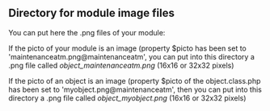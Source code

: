 
Directory for module image files
--------------------------------

You can put here the .png files of your module:


If the picto of your module is an image (property $picto has been set to 'maintenanceatm.png@maintenanceatm', you can put into this
directory a .png file called *object_maintenanceatm.png* (16x16 or 32x32 pixels)


If the picto of an object is an image (property $picto of the object.class.php has been set to 'myobject.png@maintenanceatm', then you can put into this
directory a .png file called *object_myobject.png* (16x16 or 32x32 pixels)

